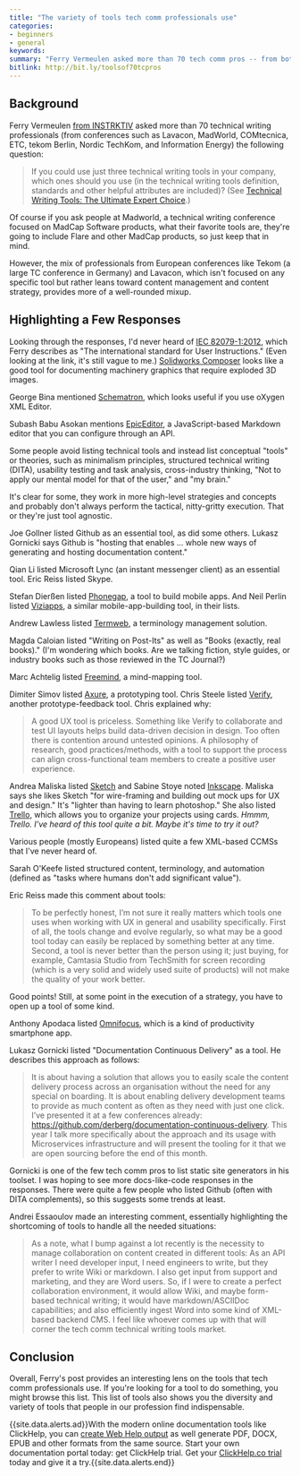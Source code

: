 ```yaml
---
title: "The variety of tools tech comm professionals use"
categories:
- beginners
- general
keywords: 
summary: "Ferry Vermeulen asked more than 70 tech comm pros -- from both the U.S and Europe -- what their 3 essential tools are. The combination of American and European responses makes for an interesting mix. While the majority of respondents listed either MadCap or XML tools, people also listed a variety of tools for working with images, prototypes, projects, and more. There were more than a dozen tools I'd never heard of. In this post, I highlighted some of the lesser known tools and also the responses that caught my attention as being  unique, insightful, or otherwise interesting. Overall, it's fun to look through the profiles and see the diversity of people, tools, and specializations in the tech comm field."
bitlink: http://bit.ly/toolsof70tcpros
---
```


## Background

Ferry Vermeulen [from INSTRKTIV](http://instrktiv.com/en/) asked more than 70 technical writing professionals (from conferences such as  Lavacon, MadWorld, COMtecnica, ETC, tekom Berlin, Nordic TechKom, and Information Energy) the following question:

>If you could use just three technical writing tools in your company, which ones should you use (in the technical writing tools definition, standards and other helpful attributes are included)? (See [Technical Writing Tools: The Ultimate Expert Choice](http://instrktiv.com/en/technical-writing-tools).)

Of course if you ask people at Madworld, a technical writing conference focused on MadCap Software products, what their favorite tools are, they're going to include Flare and other MadCap products, so just keep that in mind.

However, the mix of professionals from European conferences like Tekom (a large TC conference in Germany) and Lavacon, which isn't focused on any specific tool but rather leans toward content management and content strategy, provides more of a well-rounded mixup.

## Highlighting a Few Responses

Looking through the responses, I'd never heard of [IEC 82079-1:2012](http://www.iso.org/iso/catalogue_detail?csnumber=55833), which Ferry describes as "The international standard for User Instructions." (Even looking at the link, it's still vague to me.) [Solidworks Composer](http://www.solidworks.com/sw/products/technical-communication/solidworks-composer.htm) looks like a good tool for documenting machinery graphics that require exploded 3D images.

George Bina mentioned [Schematron](http://www.schematron.com/), which looks useful if you use oXygen XML Editor.

Subash Babu Asokan mentions [EpicEditor](http://epiceditor.com/), a JavaScript-based Markdown editor that you can configure through an API. 

Some people avoid listing technical tools and instead list conceptual "tools" or theories, such as minimalism principles, structured technical writing (DITA), usability testing and task analysis, cross-industry thinking, "Not to apply our mental model for that of the user," and "my brain." 

It's clear for some, they work in more high-level strategies and concepts and probably don't always perform the tactical, nitty-gritty execution. That or they're just tool agnostic.

Joe Gollner listed Github as an essential tool, as did some others. Lukasz Gornicki says Github is "hosting that enables ... whole new ways of generating and hosting documentation content."

Qian Li listed Microsoft Lync (an instant messenger client) as an essential tool. Eric Reiss listed Skype.

Stefan Dierßen listed [Phonegap](http://phonegap.com/), a tool to build mobile apps. And Neil Perlin listed [Viziapps](http://www.viziapps.com/), a similar mobile-app-building tool, in their lists.

Andrew Lawless listed [Termweb](http://www.interverbumtech.com/), a terminology management solution.

Magda Caloian listed "Writing on Post-Its" as well as "Books (exactly, real books)." (I'm wondering which books. Are we talking fiction, style guides, or industry books such as those reviewed in the TC Journal?)

Marc Achtelig listed [Freemind](http://freemind.sourceforge.net/wiki/index.php/Main_Page), a mind-mapping tool. 

Dimiter Simov listed [Axure](http://www.axure.com/), a prototyping tool. Chris Steele listed [Verify](http://verifyapp.com/), another prototype-feedback tool. Chris explained why: 

> A good UX tool is priceless. Something like Verify to collaborate and test UI layouts helps build data-driven decision in design. Too often there is contention around untested opinions. A philosophy of research, good practices/methods, with a tool to support the process can align cross-functional team members to create a positive user experience. 

Andrea Maliska listed [Sketch](https://www.sketchapp.com/) and Sabine Stoye noted [Inkscape](https://inkscape.org/en/). Maliska says she likes Sketch "for wire-framing and building out mock ups for UX and design." It's "lighter than having to learn photoshop." She also listed [Trello](https://trello.com/), which allows you to organize your projects using cards. *Hmmm, Trello. I've heard of this tool quite a bit. Maybe it's time to try it out?*

Various people (mostly Europeans) listed quite a few XML-based CCMSs that I've never heard of. 

Sarah O'Keefe listed structured content, terminology, and automation (defined as "tasks where humans don't add significant value"). 

Eric Reiss made this comment about tools:

> To be perfectly honest, I’m not sure it really matters which tools one uses when working with UX in general and usability specifically. First of all, the tools change and evolve regularly, so what may be a good tool today can easily be replaced by something better at any time. Second, a tool is never better than the person using it; just buying, for example, Camtasia Studio from TechSmith for screen recording (which is a very solid and widely used suite of products) will not make the quality of your work better.

Good points! Still, at some point in the execution of a strategy, you have to open up a tool of some kind.

Anthony Apodaca listed [Omnifocus](https://www.omnigroup.com/omnifocus), which is a kind of productivity smartphone app.

Lukasz Gornicki listed "Documentation Continuous Delivery" as a tool. He describes this approach as follows:
 
 > It is about having a solution that allows you to easily scale the content delivery process across an organisation without the need for any special on boarding. It is about enabling delivery development teams to provide as much content as often as they need with just one click. I’ve presented it at a few conferences already: https://github.com/derberg/documentation-continuous-delivery. This year I talk more specifically about the approach and its usage with Microservices infrastructure and will present the tooling for it that we are open sourcing before the end of this month.

Gornicki is one of the few tech comm pros to list static site generators in his toolset. I was hoping to see more docs-like-code responses in the responses. There were quite a few people who listed Github (often with DITA complements), so this suggests some trends at least.

Andrei Essaoulov made an interesting comment, essentially highlighting the shortcoming of tools to handle all the needed situations:

> As a note, what I bump against a lot recently is the necessity to manage collaboration on content created in different tools: As an API writer I need developer input, I need engineers to write, but they prefer to write Wiki or markdown. I also get input from support and marketing, and they are Word users. So, if I were to create a perfect collaboration environment, it would allow Wiki, and maybe form-based technical writing; it would have markdown/ASCIIDoc capabilities; and also efficiently ingest Word into some kind of XML-based backend CMS. I feel like whoever comes up with that will corner the tech comm technical writing tools market.

## Conclusion

Overall, Ferry's post provides an interesting lens on the tools that tech comm professionals use. If you're looking for a tool to do something, you might browse this list. This list of tools also shows you the diversity and variety of tools that people in our profession find indispensable.

{{site.data.alerts.ad}}With the modern online documentation tools like ClickHelp, you can <a href="https://clickhelp.co/online-documentation-tool/">create Web Help output</a> as well generate PDF, DOCX, EPUB and other formats from the same source. Start your own documentation portal today: get ClickHelp trial. Get your <a href="https://clickhelp.co/online-documentation-tool-free-trial/">ClickHelp.co trial</a> today and give it a try.{{site.data.alerts.end}}
